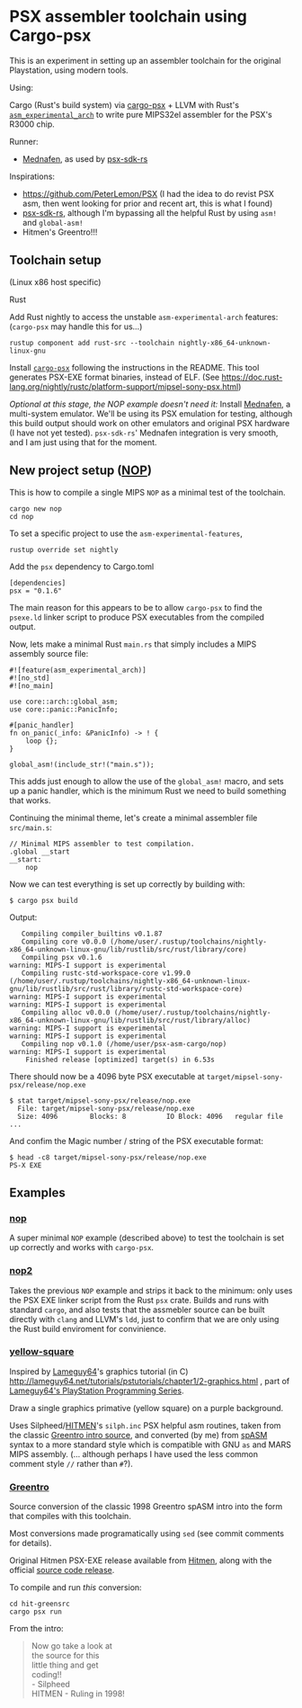 # PSX assembler toolchain using Cargo-psx

This is an experiment in setting up an assembler toolchain for the original Playstation, using modern tools.

Using:

Cargo (Rust's build system) via [cargo-psx](https://github.com/ayrtonm/psx-sdk-rs) + LLVM with Rust's [`asm_experimental_arch`](https://doc.rust-lang.org/beta/unstable-book/language-features/asm-experimental-arch.html)
to write pure MIPS32el assembler for the PSX's R3000 chip.

Runner:
* [Mednafen](https://mednafen.github.io/), as used by [psx-sdk-rs](https://github.com/ayrtonm/psx-sdk-rs)


Inspirations:
* https://github.com/PeterLemon/PSX  (I had the idea to do revist PSX asm, then went looking for prior and recent art, this is what I found)
* [psx-sdk-rs](https://github.com/ayrtonm/psx-sdk-rs), although I'm bypassing all the helpful Rust by using `asm!` and `global-asm!`
* Hitmen's Greentro!!!


## Toolchain setup

(Linux x86 host specific)

Rust

<!--
Add the MIPS Sony PSX as a cross-compile target (<--- not necessary, `cargo-psx` seems to handle this itself?)

    rustup target add mipsel-sony-psx

Check installed targets with

    rustup target list
-->

Add Rust nightly to access the unstable `asm-experimental-arch` features:  (`cargo-psx` may handle this for us...)

    rustup component add rust-src --toolchain nightly-x86_64-unknown-linux-gnu

Install [`cargo-psx`](https://github.com/ayrtonm/psx-sdk-rs) following the instructions in the README. This tool generates PSX-EXE format binaries, instead of ELF.
(See https://doc.rust-lang.org/nightly/rustc/platform-support/mipsel-sony-psx.html)

*Optional at this stage, the NOP example doesn't need it:*
Install [Mednafen](https://mednafen.github.io/), a multi-system emulator.
We'll be using its PSX emulation for testing, although this build output should work on other emulators and original PSX hardware (I have not yet tested).
`psx-sdk-rs`' Mednafen integration is very smooth, and I am just using that for the moment.

## New project setup ([NOP](nop/))

This is how to compile a single MIPS `NOP` as a minimal test of the toolchain.

    cargo new nop
    cd nop

To set a specific project to use the `asm-experimental-features`,

    rustup override set nightly

<!-- 
Add a .cargo/config.toml file:

```
[build]
target = "mipsel-sony-psx"

[target.mipsel-sony-psx]
runner = "mednafen"
```
-->

Add the `psx` dependency to Cargo.toml

```
[dependencies]
psx = "0.1.6"
```

The main reason for this appears to be to allow `cargo-psx` to find the `psexe.ld` linker script to produce PSX executables from the compiled output.


Now, lets make a minimal Rust `main.rs` that simply includes a MIPS assembly source file:

```
#![feature(asm_experimental_arch)]
#![no_std]
#![no_main]

use core::arch::global_asm;
use core::panic::PanicInfo;

#[panic_handler]
fn on_panic(_info: &PanicInfo) -> ! {
    loop {};
}

global_asm!(include_str!("main.s"));
```

This adds just enough to allow the use of the `global_asm!` macro, and sets up a panic handler, which is the minimum Rust we need to build something that works.

Continuing the minimal theme, let's create a minimal assembler file `src/main.s`:

```
// Minimal MIPS assembler to test compilation.
.global __start
__start:
    nop
```

Now we can test everything is set up correctly by building with:

    $ cargo psx build

Output:
```
   Compiling compiler_builtins v0.1.87
   Compiling core v0.0.0 (/home/user/.rustup/toolchains/nightly-x86_64-unknown-linux-gnu/lib/rustlib/src/rust/library/core)
   Compiling psx v0.1.6
warning: MIPS-I support is experimental
   Compiling rustc-std-workspace-core v1.99.0 (/home/user/.rustup/toolchains/nightly-x86_64-unknown-linux-gnu/lib/rustlib/src/rust/library/rustc-std-workspace-core)
warning: MIPS-I support is experimental
warning: MIPS-I support is experimental
   Compiling alloc v0.0.0 (/home/user/.rustup/toolchains/nightly-x86_64-unknown-linux-gnu/lib/rustlib/src/rust/library/alloc)
warning: MIPS-I support is experimental
warning: MIPS-I support is experimental
   Compiling nop v0.1.0 (/home/user/psx-asm-cargo/nop)
warning: MIPS-I support is experimental
    Finished release [optimized] target(s) in 6.53s
```

There should now be a 4096 byte PSX executable at `target/mipsel-sony-psx/release/nop.exe`

    $ stat target/mipsel-sony-psx/release/nop.exe
      File: target/mipsel-sony-psx/release/nop.exe
      Size: 4096      	Blocks: 8          IO Block: 4096   regular file
    ...

And confim the Magic number / string of the PSX executable format:

    $ head -c8 target/mipsel-sony-psx/release/nop.exe
    PS-X EXE


## Examples

### [nop](nop/)
A super minimal `NOP` example (described above) to test the toolchain is set up correctly and works with `cargo-psx`.

### [nop2](nop2/)
Takes the previous `NOP` example and strips it back to the minimum: only uses the PSX EXE linker script from the Rust `psx` crate.
Builds and runs with standard `cargo`, and also tests that the assmebler source can be built directly with `clang` and LLVM's `ldd`,
just to confirm that we are only using the Rust build enviroment for convinience.

### [yellow-square](yellow-square/)

Inspired by [Lameguy64](http://lameguy64.net/)'s graphics tutorial (in C) http://lameguy64.net/tutorials/pstutorials/chapter1/2-graphics.html
, part of [Lameguy64's PlayStation Programming Series](http://lameguy64.net/tutorials/pstutorials/).

Draw a single graphics primative (yellow square) on a purple background.

Uses Silpheed/[HITMEN](http://hitmen.c02.at/index.html)'s `silph.inc` PSX helpful asm routines, taken from the classic [Greentro intro source](http://hitmen.c02.at/html/psx_sources.html),
and converted (by me) from [spASM](http://www.psxdev.net/forum/viewtopic.php?t=150) syntax to a more standard style which is compatible with GNU `as` and MARS MIPS assembly. (... although perhaps I have used the less common comment style `//` rather than `#`?).

### [Greentro](hit-greensrc)

Source conversion of the classic 1998 Greentro spASM intro into the form that compiles with this toolchain.

Most conversions made programatically using `sed` (see commit comments for details).

Original Hitmen PSX-EXE release available from [Hitmen](http://hitmen.c02.at/html/psx_releases.html),
along with the official [source code release](http://hitmen.c02.at/html/psx_sources.html).

To compile and run _this_ conversion:

    cd hit-greensrc
    cargo psx run

From the intro:
> Now go take a look at  
the source for this  
little thing and get  
coding!!  
     - Silpheed  
HITMEN - Ruling in 1998!
